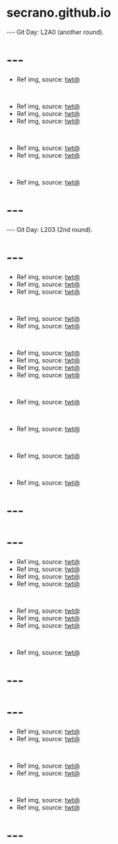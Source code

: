 # secrano.github.io

--- Git Day: L2A0 (another round).

# ---

- Ref img, source: [twt@](https://x.com/AnimexTwts/status/1922101319105495408)

<br/>

- Ref img, source: [twt@](https://x.com/forgets91/status/1922067498666451312)
- Ref img, source: [twt@](https://x.com/Sneakyone75/status/1922093912203649169)
- Ref img, source: [twt@](https://x.com/RaidenWgt/status/1922351682924519845)

<br/>

- Ref img, source: [twt@](https://x.com/gracelyra666/status/1922176859556528358)
- Ref img, source: [twt@](https://x.com/Voaleine/status/1922376013557698932)

<br/>

- Ref img, source: [twt@](https://x.com/aat_ai40683/status/1922327211253612808)

# ---

--- Git Day: L203 (2nd round).

# ---

- Ref img, source: [twt@](https://x.com/NoahJ_Poole/status/1921649452411933049)
- Ref img, source: [twt@](https://x.com/Haich_AI/status/1922006831309652226)
- Ref img, source: [twt@](https://x.com/clairemwc/status/1921918406191624582)

<br/>

- Ref img, source: [twt@](https://x.com/BESTofFFXFFX2/status/1921885932283634108)
- Ref img, source: [twt@](https://x.com/_xAinaa/status/1921789725704085995)

<br/>

- Ref img, source: [twt@](https://x.com/OfflineTV/status/1921667633033662736)
- Ref img, source: [twt@](https://x.com/RespectfulMemes/status/1921967825188696173)
- Ref img, source: [twt@](https://x.com/tureliies/status/1921605220657672415)
- Ref img, source: [twt@](https://x.com/OutPeru/status/1921694548511645733)

<br/>

- Ref img, source: [twt@](https://x.com/sprksfIy13/status/1921667045877293083)

<br/>

- Ref img, source: [twt@](https://x.com/Haich_AI/status/1921874888295420037)

<br/>

- Ref img, source: [twt@](https://x.com/Haich_AI/status/1921938896981561700)

<br/>

- Ref img, source: [twt@](https://x.com/Yakumo_Alchemy/status/1922044593199079595)

# ---
# ---

- Ref img, source: [twt@](https://x.com/uniquemoviemom/status/1921650470864506956)
- Ref img, source: [twt@](https://x.com/wonderofscience/status/1921589867995103489)
- Ref img, source: [twt@](https://x.com/LostMemeArchive/status/1921464792533123316)
- Ref img, source: [twt@](https://x.com/HAL09999/status/1921580350515421328)

<br/>

- Ref img, source: [twt@](https://x.com/angelarrochista/status/1921586445073936488)
- Ref img, source: [twt@](https://x.com/caitluns/status/1921581167729397971)
- Ref img, source: [twt@](https://x.com/ExtremeBlitz__/status/1921612125081907416)

<br/>

- Ref img, source: [twt@](https://x.com/AnimexTwts/status/1921570739343290560)

# ---
# ---

- Ref img, source: [twt@](https://x.com/nzxt_cam/status/1921498012259439005)
- Ref img, source: [twt@](https://x.com/milk_g0re/status/1921499741688357037)

<br/>

- Ref img, source: [twt@](https://x.com/TuhafAmaGercek/status/1921188474541273254)
- Ref img, source: [twt@](https://x.com/SomaKazima/status/1921282968733057369)

<br/>

- Ref img, source: [twt@](https://x.com/BlazeBinges/status/1921381019795456477)
- Ref img, source: [twt@](https://x.com/PunchingCat/status/1921521808744075745)

# ---
